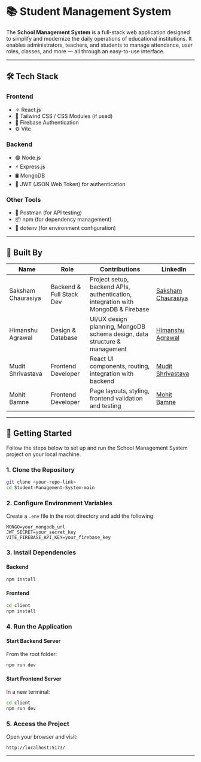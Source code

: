 # 📚 Student Management System

The **School Management System** is a full-stack web application designed to simplify and modernize the daily operations of educational institutions. It enables administrators, teachers, and students to manage attendance, user roles, classes, and more — all through an easy-to-use interface.

---

## 🛠️ Tech Stack

### Frontend
- ⚛️ React.js  
- 🎨 Tailwind CSS / CSS Modules (if used)  
- 🔐 Firebase Authentication  
- ⚙️ Vite  

### Backend
- 🟢 Node.js  
- ⚡ Express.js  
- 🛢️ MongoDB  
- 🔐 JWT (JSON Web Token) for authentication  

### Other Tools
- 🧪 Postman (for API testing)  
- 📦 npm (for dependency management)  
- 🔧 dotenv (for environment configuration)  

---

## 👥 Built By

| Name               | Role                      | Contributions                                                                 | LinkedIn                                                                 |
|--------------------|---------------------------|------------------------------------------------------------------------------|--------------------------------------------------------------------------|
| Saksham Chaurasiya | Backend & Full Stack Dev  | Project setup, backend APIs, authentication, integration with MongoDB & Firebase | [Saksham Chaurasiya](https://www.linkedin.com/in/saksham-chaurasiya-14f/) |
| Himanshu Agrawal   | Design & Database         | UI/UX design planning, MongoDB schema design, data structure & management   | [Himanshu Agrawal](https://www.linkedin.com/in/himanshu-agrawal-software-developer) |
| Mudit Shrivastava  | Frontend Developer        | React UI components, routing, integration with backend                      | [Mudit Shrivastava](https://www.linkedin.com/in/mudit-shrivastav-81199326a) |
| Mohit Bamne        | Frontend Developer        | Page layouts, styling, frontend validation and testing                      | [Mohit Bamne](https://www.linkedin.com/in/mohit-bamne-7a9192311) |

---

## 🚀 Getting Started

Follow the steps below to set up and run the School Management System project on your local machine.

### 1. Clone the Repository

```bash
git clone <your-repo-link>
cd Student-Management-System-main
```

### 2. Configure Environment Variables

Create a `.env` file in the root directory and add the following:

```env
MONGO=your_mongodb_url
JWT_SECRET=your_secret_key
VITE_FIREBASE_API_KEY=your_firebase_key
```

### 3. Install Dependencies

#### Backend

```bash
npm install
```

#### Frontend

```bash
cd client
npm install
```

### 4. Run the Application

#### Start Backend Server

From the root folder:

```bash
npm run dev
```

#### Start Frontend Server

In a new terminal:

```bash
cd client
npm run dev
```

### 5. Access the Project

Open your browser and visit:

```
http://localhost:5173/
```

---

